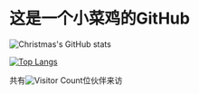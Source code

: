 这是一个小菜鸡的GitHub
=
![Christmas's GitHub stats](https://github-readme-stats.vercel.app/api?username=sikuai2333&show_icons=true&theme=tokyonight)

[![Top Langs](https://github-readme-stats.vercel.app/api/top-langs/?username=sikuai2333)](https://github.com/sikuai2333/github-readme-stats)



共有![Visitor Count](https://profile-counter.glitch.me/sikuai2333/count.svg)位伙伴来访

<!--
**sikuai2333/sikuai2333** is a ✨ _special_ ✨ repository because its `README.md` (this file) appears on your GitHub profile.

Here are some ideas to get you started:

- 🔭 I’m currently working on ...
- 🌱 I’m currently learning ...
- 👯 I’m looking to collaborate on ...
- 🤔 I’m looking for help with ...
- 💬 Ask me about ...
- 📫 How to reach me: ...
- 😄 Pronouns: ...
- ⚡ Fun fact: ...
-->
